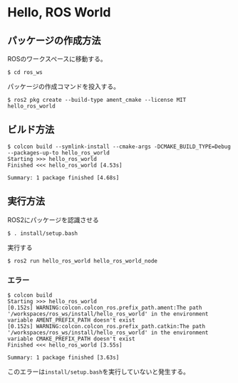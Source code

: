# Hello, ROS World

## パッケージの作成方法

ROSのワークスペースに移動する。

```console
$ cd ros_ws
```

パッケージの作成コマンドを投入する。

```console
$ ros2 pkg create --build-type ament_cmake --license MIT hello_ros_world
```

## ビルド方法

```console
$ colcon build --symlink-install --cmake-args -DCMAKE_BUILD_TYPE=Debug --packages-up-to hello_ros_world
Starting >>> hello_ros_world
Finished <<< hello_ros_world [4.53s]

Summary: 1 package finished [4.68s]
```

## 実行方法

ROS2にパッケージを認識させる

```console
$ . install/setup.bash
```

実行する

```console
$ ros2 run hello_ros_world hello_ros_world_node
```

### エラー

```console
$ colcon build
Starting >>> hello_ros_world
[0.152s] WARNING:colcon.colcon_ros.prefix_path.ament:The path '/workspaces/ros_ws/install/hello_ros_world' in the environment variable AMENT_PREFIX_PATH doesn't exist
[0.152s] WARNING:colcon.colcon_ros.prefix_path.catkin:The path '/workspaces/ros_ws/install/hello_ros_world' in the environment variable CMAKE_PREFIX_PATH doesn't exist
Finished <<< hello_ros_world [3.55s]

Summary: 1 package finished [3.63s]
```

このエラーは`install/setup.bash`を実行していないと発生する。
